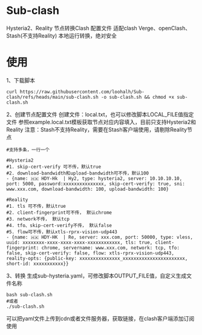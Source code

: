 # Sub-clash
Hysteria2、Reality 节点转换Clash 配置文件
适配clash Verge、openClash、Stash(不支持Reality)
本地运行转换，绝对安全
# 使用
1、下载脚本
```
curl https://raw.githubusercontent.com/loohalh/Sub-clash/refs/heads/main/sub-clash.sh -o sub-clash.sh && chmod +x sub-clash.sh
```
2、创建节点配置文件
创建文件：local.txt，也可以修改脚本LOCAL_FILE值指定文件
参照example.local.txt模板获取节点对应内容填入，目前只支持Hysteria2和Reality
注意：Stash不支持Reality，需要在Stash客户端使用，请剔除Reality节点

```
#支持多条，一行一个

#Hysteria2 
#1. skip-cert-verify 可不传，默认true
#2. download-bandwidth和upload-bandwidth可不传，默认100
- {name: 🇭🇰 HDY-Hk  | Hy2, type: hysteria2, server: 10.10.10.10, port: 5000, password:xxxxxxxxxxxxxxx, skip-cert-verify: true, sni: www.xxx.com, download-bandwidth: 100, upload-bandwidth: 100}

#Reality
#1. tls 可不传，默认true
#2. client-fingerprint可不传， 默认chrome
#3. network不传， 默认tcp
#4. tfo、skip-cert-verify不传， 默认false
#5. flow可不传，默认xtls-rprx-vision-udp443
- {name: 🇭🇰 HDY-HK  | Re, server: xxx.com, port: 50000, type: vless, uuid: xxxxxxxx-xxxx-xxxx-xxxx-xxxxxxxxxxxx, tls: true, client-fingerprint: chrome, servername: www.xxx.com, network: tcp, tfo: false, skip-cert-verify: false, flow: xtls-rprx-vision-udp443, reality-opts: {public-key: xxxxxxxxxxxxxxx_xxxxxxxxxxxxxxxxxxxxxxx, short-id: xxxxxxxxxxx}}
```
3、转换
生成sub-hysteria.yaml，可修改脚本OUTPUT_FILE值，自定义生成文件名称
```
bash sub-clash.sh
#或者
./sub-clash.sh
```
可以把yaml文件上传到cdn或者文件服务器，获取链接，在clash客户端添加订阅使用

